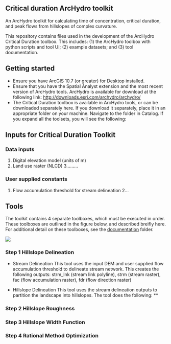 ## Critical duration ArcHydro toolkit

An ArcHydro toolkit for calculating time of concentration, critical duration, and peak flows from hillslopes of complex curvature.

This repository contains files used in the development of the ArcHydro Critical Duration toolbox. This includes: (1) the ArcHydro toolbox with python scripts and tool UI; (2) example datasets; and (3) tool documentation.

## Getting started

* Ensure you have ArcGIS 10.7 (or greater) for Desktop installed.
* Ensure that you have the Spatial Analyst extension and the most recent version of ArcHydro tools. ArcHydro is available for download at the following link: http://downloads.esri.com/archydro/archydro/
* The Critical Duration toolbox is available in ArcHydro tools, or can be downloaded separately here. If you download it separately, place it in an appropriate folder on your machine. Navigate to the folder in Catalog. If you expand all the toolsets, you will see the following:


## Inputs for Critical Duration Toolkit

### Data inputs
1. Digital elevation model (units of m)
2. Land use raster (NLCD)
3.........


### User supplied constants
1. Flow accumulation threshold for stream delineation
2...

## Tools

The toolkit contains 4 separate toolboxes, which must be executed in order. These toolboxes are outlined in the figure below, and described breifly here. For additional detail on these toolboxes, see the [documentation](https://github.com/anneliesesytsma/archydro_criticalduration/tree/master/documentation) folder.

<img src="https://github.com/anneliesesytsma/archydro_criticalduration/blob/master/figures/gis_process.JPG">


### Step 1 Hillslope Delineation

* Stream Delineation
This tool uses the input DEM and user supplied flow accumulation threshold to delineate stream network. This creates the following outputs: strm_lnk (stream link polyline), strm (stream raster), fac (flow accumulation raster), fdr (flow direction raster)

* Hillslope Delineation
This tool uses the stream delineation outputs to partition the landscape into hillslopes. The tool does the following:
** 

### Step 2 Hillslope Roughness

### Step 3 Hillslope Width Function

### Step 4 Rational Method Optimization


